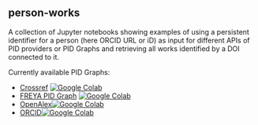 ## person-works

A collection of Jupyter notebooks showing examples of using a persistent identifier for a person (here ORCID URL or iD) as input for different APIs of PID providers or PID Graphs and retrieving all works identified by a DOI connected to it.

Currently available PID Graphs:
* [Crossref](https://www.crossref.org/) [![Google Colab](https://badgen.net/badge/Launch/on%20Google%20Colab/blue?icon=terminal)](https://colab.research.google.com/github/Project-TAPIR/pidgraph-notebooks/blob/main/person-works/crossref_get_works_by_person.ipynb)
* [FREYA PID Graph](https://blog.datacite.org/powering-the-pid-graph/) [![Google Colab](https://badgen.net/badge/Launch/on%20Google%20Colab/blue?icon=terminal)](https://colab.research.google.com/github/Project-TAPIR/pidgraph-notebooks/blob/main/person-works/freya_get_works_by_person.ipynb)
* [OpenAlex](https://openalex.org/about)[![Google Colab](https://badgen.net/badge/Launch/on%20Google%20Colab/blue?icon=terminal)](https://colab.research.google.com/github/Project-TAPIR/pidgraph-notebooks/blob/main/person-works/openalex_get_works_by_person.ipynb)
* [ORCID](https://orcid.org/)[![Google Colab](https://badgen.net/badge/Launch/on%20Google%20Colab/blue?icon=terminal)](https://colab.research.google.com/github/Project-TAPIR/pidgraph-notebooks/blob/main/person-works/orcid_get_works_by_person.ipynb)

